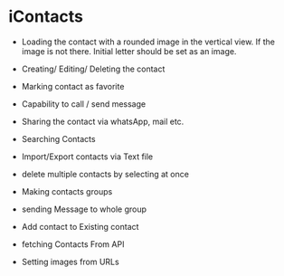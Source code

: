 # iContacts


* Loading the contact with a rounded image in the vertical view. If the image is not there. Initial letter should be set as an image.
* Creating/ Editing/ Deleting the contact
* Marking contact as favorite
* Capability to call / send message
* Sharing the contact via whatsApp, mail etc.
* Searching Contacts

* Import/Export contacts via Text file
* delete multiple contacts by selecting at once
* Making contacts groups
* sending Message to whole group
* Add contact to Existing contact 
* fetching Contacts From API
* Setting images from URLs

